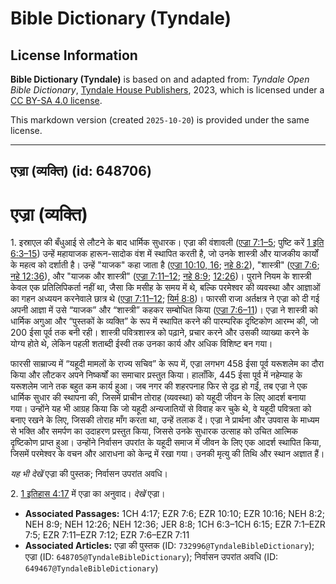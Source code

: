 # Bible Dictionary (Tyndale)

## License Information

**Bible Dictionary (Tyndale)** is based on and adapted from: _Tyndale Open Bible Dictionary_, [Tyndale House Publishers](https://tyndaleopenresources.com/), 2023, which is licensed under a [CC BY-SA 4.0 license](https://creativecommons.org/licenses/by-sa/4.0/legalcode.en).

This markdown version (created `2025-10-20`) is provided under the same license.



--------------------------------

## एज्रा (व्यक्ति) (id: 648706)

एज्रा (व्यक्ति)
===============

1\. इस्राएल की बँधुआई से लौटने के बाद धार्मिक सुधारक। एज्रा की वंशावली ([एज्रा 7:1–5](https://ref.ly/Ezra7:1-Ezra7:5); पुष्टि करें [1 इति 6:3–15](https://ref.ly/1Chr6:3-1Chr6:15)) उन्हें महायाजक हारून\-सादोक वंश में स्थापित करती है, जो उनके शास्त्री और याजकीय कार्यों के महत्व को दर्शाती है। उन्हें "याजक" कहा जाता है ([एज्रा 10:10, 16](https://ref.ly/Ezra10:10,Ezra10:16); [नहे 8:2](https://ref.ly/Neh8:2)), "शास्त्री" ([एज्रा 7:6](https://ref.ly/Ezra7:6); [नहे 12:36](https://ref.ly/Neh12:36)), और "याजक और शास्त्री" ([एज्रा 7:11–12](https://ref.ly/Ezra7:11-Ezra7:12); [नहे 8:9](https://ref.ly/Neh8:9); [12:26](https://ref.ly/Neh12:26))। पुराने नियम के शास्त्री केवल एक प्रतिलिपिकर्ता नहीं था, जैसा कि मसीह के समय में थे, बल्कि परमेश्वर की व्यवस्था और आज्ञाओं का गहन अध्ययन करनेवाले छात्र थे ([एज्रा 7:11–12](https://ref.ly/Ezra7:11-Ezra7:12); [यिर्म 8:8](https://ref.ly/Jer8:8))। फारसी राजा अर्तक्षत्र ने एज्रा को दी गई अपनी आज्ञा में उसे “याजक” और “शास्त्री” कहकर सम्बोधित किया ([एज्रा 7:6–11](https://ref.ly/Ezra7:6-Ezra7:11))। एज्रा ने शास्त्री को धार्मिक अगुआ और “पुस्तकों के व्यक्ति” के रूप में स्थापित करने की पारम्परिक दृष्टिकोण आरम्भ की, जो 200 ईसा पूर्व तक बनी रही। शास्त्री पवित्रशास्त्र को पढ़ाने, प्रचार करने और उसकी व्याख्या करने के योग्य होते थे, लेकिन पहली शताब्दी ईस्वी तक उनका कार्य और अधिक विशिष्ट बन गया।

फारसी साम्राज्य में “यहूदी मामलों के राज्य सचिव” के रूप में, एज्रा लगभग 458 ईसा पूर्व यरूशलेम का दौरा किया और लौटकर अपने निष्कर्षों का समाचार प्रस्तुत किया। हालाँकि, 445 ईसा पूर्व में नहेम्याह के यरूशलेम जाने तक बहुत कम कार्य हुआ। जब नगर की शहरपनाह फिर से दृढ़ हो गईं, तब एज्रा ने एक धार्मिक सुधार की स्थापना की, जिसमें प्राचीन तोराह (व्यवस्था) को यहूदी जीवन के लिए आदर्श बनाया गया। उन्होंने यह भी आग्रह किया कि जो यहूदी अन्यजातियों से विवाह कर चुके थे, वे यहूदी पवित्रता को बनाए रखने के लिए, जिसकी तोराह माँग करता था, उन्हें तलाक दें। एज्रा ने प्रार्थना और उपवास के माध्यम से भक्ति और समर्पण का उदाहरण प्रस्तुत किया, जिससे उनके सुधारक उत्साह को उचित आत्मिक दृष्टिकोण प्राप्त हुआ। उन्होंने निर्वासन उपरांत के यहूदी समाज में जीवन के लिए एक आदर्श स्थापित किया, जिसमें परमेश्वर के वचन और आराधना को केन्द्र में रखा गया। उनकी मृत्यु की तिथि और स्थान अज्ञात हैं।

*यह भी देखें* एज्रा की पुस्तक; निर्वासन उपरांत अवधि।

2\. [1 इतिहास 4:17](https://ref.ly/1Chr4:17) में एज्रा का अनुवाद। *देखें* एज्रा।

* **Associated Passages:** 1CH 4:17; EZR 7:6; EZR 10:10; EZR 10:16; NEH 8:2; NEH 8:9; NEH 12:26; NEH 12:36; JER 8:8; 1CH 6:3–1CH 6:15; EZR 7:1–EZR 7:5; EZR 7:11–EZR 7:12; EZR 7:6–EZR 7:11
* **Associated Articles:** एज्रा की पुस्तक (ID: `732996@TyndaleBibleDictionary`); एज्रा (ID: `648705@TyndaleBibleDictionary`); निर्वासन उपरांत अवधि (ID: `649467@TyndaleBibleDictionary`)

